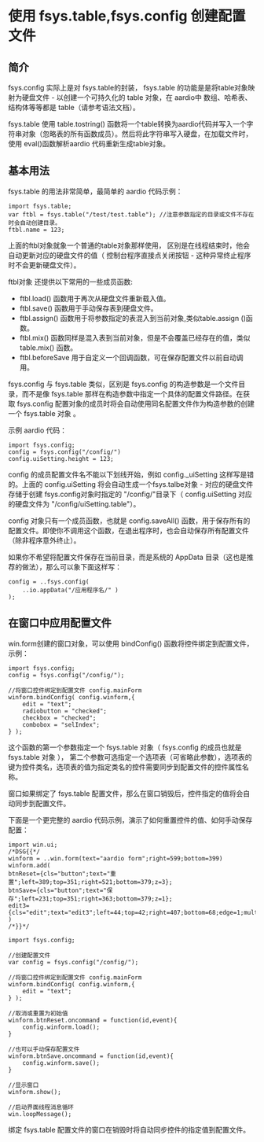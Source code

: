 
# 使用 fsys.table,fsys.config 创建配置文件 

## 简介

fsys.config 实际上是对 fsys.table的封装，
fsys.table 的功能是是将table对象映射为硬盘文件 - 以创建一个可持久化的 table 对象，在 aardio中 数组、哈希表、结构体等等都是 table（请参考语法文档）。

fsys.table 使用 table.tostring() 函数将一个table转换为aardio代码并写入一个字符串对象（忽略表的所有函数成员）。然后将此字符串写入硬盘，在加载文件时，使用 eval()函数解析aardio 代码重新生成table对象。

## 基本用法

fsys.table 的用法非常简单，最简单的 aardio 代码示例：

```aardio
import fsys.table;
var ftbl = fsys.table("/test/test.table"); //注意参数指定的目录或文件不存在时会自动创建目录。
ftbl.name = 123;
```

上面的ftbl对象就象一个普通的table对象那样使用，
区别是在线程结束时，他会自动更新对应的硬盘文件的值（ 控制台程序直接点关闭按钮 - 这种异常终止程序时不会更新硬盘文件）。

ftbl对象 还提供以下常用的一些成员函数:
- ftbl.load() 函数用于再次从硬盘文件重新载入值。
- ftbl.save() 函数用于手动保存表到硬盘文件。
- ftbl.assign() 函数用于将参数指定的表混入到当前对象,类似table.assign ()函数。
- ftbl.mix() 函数同样是混入表到当前对象，但是不会覆盖已经存在的值，类似 table.mix() 函数。
- ftbl.beforeSave 用于自定义一个回调函数，可在保存配置文件以前自动调用。

fsys.config 与 fsys.table 类似，区别是 fsys.config 的构造参数是一个文件目录，而不是像 fsys.table 那样在构造参数中指定一个具体的配置文件路径。在获取 fsys.config 配置对象的成员时将会自动使用同名配置文件作为构造参数的创建一个 fsys.table 对象 。

示例 aardio 代码：

```aardio
import fsys.config;
config = fsys.config("/config/")
config.uiSetting.height = 123;
```

config 的成员配置文件名不能以下划线开始，例如 config._uiSetting 这样写是错的。上面的 config.uiSetting 将会自动生成一个fsys.talbe对象 - 对应的硬盘文件存储于创建 fsys.config对象时指定的 "/config/"目录下（  config.uiSetting 对应的硬盘文件为 "/config/uiSetting.table"）。

config 对象只有一个成员函数，也就是 config.saveAll() 函数，用于保存所有的配置文件。即使你不调用这个函数，在退出程序时，也会自动保存所有配置文件（除非程序意外终止）。

如果你不希望将配置文件保存在当前目录，而是系统的 AppData 目录（这也是推荐的做法），那么可以象下面这样写：

```aardio
config = ..fsys.config(
    ..io.appData("/应用程序名/" )
);
```

## 在窗口中应用配置文件

win.form创建的窗口对象，可以使用 bindConfig() 函数将控件绑定到配置文件，示例：

```aardio
import fsys.config;
config = fsys.config("/config/");

//将窗口控件绑定到配置文件 config.mainForm
winform.bindConfig( config.winform,{
    edit = "text";
    radiobutton = "checked";
    checkbox = "checked";
    combobox = "selIndex";
} );
```

这个函数的第一个参数指定一个 fsys.table 对象（ fsys.config 的成员也就是 fsys.table 对象 ），
第二个参数可选指定一个选项表（可省略此参数），选项表的键为控件类名，选项表的值为指定类名的控件需要同步到配置文件的控件属性名称。

窗口如果绑定了 fsys.table 配置文件，那么在窗口销毁后，控件指定的值将会自动同步到配置文件。


下面是一个更完整的 aardio 代码示例，演示了如何重置控件的值、如何手动保存配置：


```aardio
import win.ui;
/*DSG{{*/
winform = ..win.form(text="aardio form";right=599;bottom=399)
winform.add(
btnReset={cls="button";text="重置";left=389;top=351;right=521;bottom=379;z=3};
btnSave={cls="button";text="保存";left=231;top=351;right=363;bottom=379;z=1};
edit3={cls="edit";text="edit3";left=44;top=42;right=407;bottom=68;edge=1;multiline=1;z=2}
)
/*}}*/

import fsys.config;

//创建配置文件
var config = fsys.config("/config/");

//将窗口控件绑定到配置文件 config.mainForm
winform.bindConfig( config.winform,{
    edit = "text";
} );

//取消或重置为初始值
winform.btnReset.oncommand = function(id,event){ 
    config.winform.load();
}

//也可以手动保存配置文件
winform.btnSave.oncommand = function(id,event){
    config.winform.save();
}

//显示窗口
winform.show();

//启动界面线程消息循环
win.loopMessage();
```

绑定 fsys.table 配置文件的窗口在销毁时将自动同步控件的指定值到配置文件。

